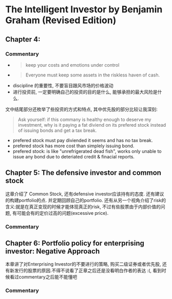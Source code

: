 
# The Intelligent Investor by Benjamin Graham (Revised Edition)

## Chapter 4:


### Commentary

* >keep your costs and emotions under control
* >Everyone must keep some assets in the riskless haven of cash.
* discipline 的重要性, 不要盲目跟风市场的价格波动
* 进行投资前, 一定要明确自己的投资的目的是什么, 能够承担的最大风险是什么.

文中结尾部分还枚举了些投资的方式和特点, 其中优先股的部分比较让我深刻:
> Ask yourself: if this commany is healthy enough to deserve my investment, why is it paying a fat diviend on its prefered stock instead of issuing bonds and get a tax break.

* prefered stock must pay diviended it seems and has no tax break.
* prefered stock has more cost than simplely issuing bond.
* prefered stock: is like "unrefrigerated dead fish", works only unable to issue any bond due to deteriated credit & finacial reports.


## Chapter 5: The defensive investor and common stock

这章介绍了 Common Stock, 还有defensive investor应该持有的态度. 还有建议的构建portfolio的点. 并定期回顾自己的portfolio. 还有从另一个视角介绍了risk的含义:就是在真正变现的时候才能体现真正的risk, 不过有些股票由于内部价值的问题, 有可能会有的定价过高的问题(excessive price).


### Commentary


## Chapter 6: Portfolio policy for enterprising investor: Negative Approach

本章讲了对Enterprising Investor的不要进行的策略, 购买二级证券或者优先股, 还有新发行的股票的原因.不得不说看了正章之后还是没看明白作者的表达 :(, 看到时候看过commentary之后能不能懂吧

### Commentary
